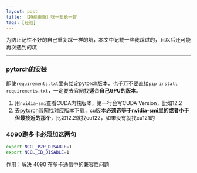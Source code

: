 ```yaml
---
layout: post
title: 【持续更新】吃一堑长一智
tags: [经验]
---
```


 为防止记性不好的自己重复踩一样的坑，本文中记载一些我踩过的，且以后还可能再次遇到的坑

---

### pytorch的安装

即使`requirements.txt`里有给定pytorch版本，也千万不要直接`pip install requirements.txt`，一定要去官网找**适合自己GPU的版本**。

1. 用`nvidia-smi`查看CUDA内核版本，第一行会写CUDA Version，比如12.2
2. 去[pytorch官网](https://pytorch.org/get-started/previous-versions/)找对应版本下载，cu版本**必须选等于nvidia-smi里的或者小于但最接近的那个**，比如12.2就找cu122，如果没有就找cu121的



### 4090跑多卡必须加这两句

```bash
export NCCL_P2P_DISABLE=1
export NCCL_IB_DISABLE=1
```

作用：解决 4090 在多卡通信中的兼容性问题
